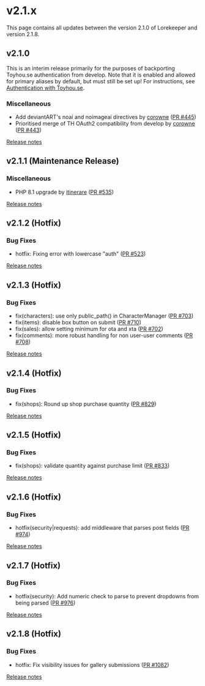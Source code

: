 # v2.1.x
This page contains all updates between the version 2.1.0 of Lorekeeper and version 2.1.8.

## v2.1.0
This is an interim release primarily for the purposes of backporting Toyhou.se authentication from develop. Note that it is enabled and allowed for primary aliases by default, but must still be set up! For instructions, see [Authentication with Toyhou.se](../guides/socmed/toyhouse.md).

### Miscellaneous
- Add deviantART's noai and noimageai directives by [corowne](https://github.com/corowne) ([PR #445](https://github.com/lk-arpg/lorekeeper/pull/445))
- Prioritised merge of TH OAuth2 compatibility from develop by [corowne](https://github.com/corowne) ([PR #443](https://github.com/lk-arpg/lorekeeper/pull/443))

[Release notes](https://github.com/lk-arpg/lorekeeper/releases/tag/v2.1.0)

## v2.1.1 (Maintenance Release)

### Miscellaneous
- PHP 8.1 upgrade by [itinerare](https://github.com/itinerare) ([PR #535](https://github.com/lk-arpg/lorekeeper/pull/535))

[Release notes](https://github.com/lk-arpg/lorekeeper/releases/tag/v2.1.1)

## v2.1.2 (Hotfix)
### Bug Fixes
- hotfix: Fixing error with lowercase "auth" ([PR #523](https://github.com/lk-arpg/lorekeeper/pull/523))

[Release notes](https://github.com/lk-arpg/lorekeeper/releases/tag/v2.1.2)

## v2.1.3 (Hotfix)
### Bug Fixes
- fix(characters): use only public_path() in CharacterManager ([PR #703](https://github.com/lk-arpg/lorekeeper/pull/703))
- fix(items): disable box button on submit ([PR #710](https://github.com/lk-arpg/lorekeeper/pull/710))
- fix(sales): allow setting minimum for ota and xta ([PR #702](https://github.com/lk-arpg/lorekeeper/pull/702))
- fix(comments): more robust handling for non user-user comments ([PR #708](https://github.com/lk-arpg/lorekeeper/pull/708))

[Release notes](https://github.com/lk-arpg/lorekeeper/releases/tag/v2.1.3)

## v2.1.4 (Hotfix)
### Bug Fixes
- fix(shops): Round up shop purchase quantity ([PR #829](https://github.com/lk-arpg/lorekeeper/pull/829))

[Release notes](https://github.com/lk-arpg/lorekeeper/releases/tag/v2.1.4)

## v2.1.5 (Hotfix)
### Bug Fixes
- fix(shops): validate quantity against purchase limit ([PR #833](https://github.com/lk-arpg/lorekeeper/pull/833))

[Release notes](https://github.com/lk-arpg/lorekeeper/releases/tag/v2.1.5)

## v2.1.6 (Hotfix)
### Bug Fixes
- hotfix(security|requests): add middleware that parses post fields ([PR #974](https://github.com/lk-arpg/lorekeeper/pull/974))

[Release notes](https://github.com/lk-arpg/lorekeeper/releases/tag/v2.1.6)

## v2.1.7 (Hotfix)
### Bug Fixes
- hotfix(security): Add numeric check to parse to prevent dropdowns from being parsed ([PR #976](https://github.com/lk-arpg/lorekeeper/pull/976))

[Release notes](https://github.com/lk-arpg/lorekeeper/releases/tag/v2.1.7)

## v2.1.8 (Hotfix)
### Bug Fixes
- hotfix: Fix visibility issues for gallery submissions ([PR #1082](https://github.com/lk-arpg/lorekeeper/pull/1082))

[Release notes](https://github.com/lk-arpg/lorekeeper/releases/tag/v2.1.8)
